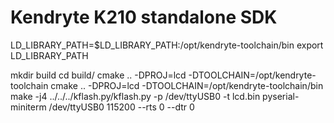 # Kendryte K210 standalone SDK

LD_LIBRARY_PATH=$LD_LIBRARY_PATH:/opt/kendryte-toolchain/bin
export LD_LIBRARY_PATH



mkdir build
cd build/
cmake .. -DPROJ=lcd -DTOOLCHAIN=/opt/kendryte-toolchain 
cmake .. -DPROJ=lcd -DTOOLCHAIN=/opt/kendryte-toolchain/bin 
make -j4
../../../kflash.py/kflash.py -p /dev/ttyUSB0 -t lcd.bin 
pyserial-miniterm /dev/ttyUSB0 115200  --rts 0 --dtr 0


